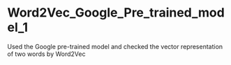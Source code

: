 # Word2Vec_Google_Pre_trained_model_1
Used the Google pre-trained model and checked the vector representation of two words by Word2Vec
